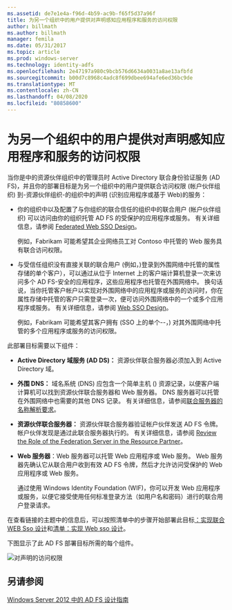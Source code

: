 ```yaml
---
ms.assetid: de7e1e4a-f96d-4b59-ac9b-f65f5d37a96f
title: 为另一个组织中的用户提供对声明感知应用程序和服务的访问权限
author: billmath
ms.author: billmath
manager: femila
ms.date: 05/31/2017
ms.topic: article
ms.prod: windows-server
ms.technology: identity-adfs
ms.openlocfilehash: 2e47197a980c9bcb576d6634a0031a8ae13afbfd
ms.sourcegitcommit: b00d7c8968c4adc8f699dbee694afe6ed36bc9de
ms.translationtype: MT
ms.contentlocale: zh-CN
ms.lasthandoff: 04/08/2020
ms.locfileid: "80858600"
---
```

# <a name="provide-users-in-another-organization-access-to-your-claims-aware-applications-and-services"></a>为另一个组织中的用户提供对声明感知应用程序和服务的访问权限


当你是中的资源伙伴组织中的管理员时 Active Directory 联合身份验证服务 \(AD FS\)，并且你的部署目标是为另一个组织中的用户提供联合访问权限 \(帐户伙伴组织\) 到\-资源伙伴组织\-的组织中的声明 \(识别应用程序或基于 Web\)的服务：  
  
-   你的组织中以及配置了与你组织的联合信任的组织中的联合用户 \(帐户伙伴组织\) 可以访问由你的组织托管 AD FS 的受保护的应用程序或服务。 有关详细信息，请参阅 [Federated Web SSO Design](Federated-Web-SSO-Design.md)。  
  
    例如，Fabrikam 可能希望其企业网络员工对 Contoso 中托管的 Web 服务具有联合访问权限。  
  
-   与受信任组织没有直接关联的联合用户 \(例如，\)登录到外围网络中托管的属性存储的单个客户），可以通过从位于 Internet 上的客户端计算机登录一次来访问多个 AD FS\-安全的应用程序，这些应用程序也托管在外围网络中。 换句话说，当你托管客户帐户以实现对外围网络中的应用程序或服务的访问时，你在属性存储中托管的客户只需登录一次，便可访问外围网络中的一个或多个应用程序或服务。 有关详细信息，请参阅 [Web SSO Design](Web-SSO-Design.md)。  
  
    例如，Fabrikam 可能希望其客户拥有 \(SSO 上的单个\-\-，\) 对其外围网络中托管的多个应用程序或服务的访问权限。  
  
此部署目标需要以下组件：  
  
-   **Active Directory 域服务 \(AD DS\)：** 资源伙伴联合服务器必须加入到 Active Directory 域。  
  
-   **外围 DNS：** 域名系统 \(DNS\) 应包含一个简单主机 \(\) 资源记录，以便客户端计算机可以找到资源伙伴联合服务器和 Web 服务器。 DNS 服务器可以托管在外围网络中也需要的其他 DNS 记录。 有关详细信息，请参阅[联合服务器的名称解析要求](Name-Resolution-Requirements-for-Federation-Servers.md)。  
  
-   **资源伙伴联合服务器：** 资源伙伴联合服务器验证帐户伙伴发送 AD FS 令牌。 帐户伙伴发现是通过此联合服务器执行的。 有关详细信息，请参阅 [Review the Role of the Federation Server in the Resource Partner](Review-the-Role-of-the-Federation-Server-in-the-Resource-Partner.md)。  
  
-   **Web 服务器**：Web 服务器可以托管 Web 应用程序或 Web 服务。 Web 服务器先确认它从联合用户收到有效 AD FS 令牌，然后才允许访问受保护的 Web 应用程序或 Web 服务。  
  
    通过使用 Windows Identity Foundation \(WIF\)，你可以开发 Web 应用程序或服务，以便它接受使用任何标准登录方法（如用户名和密码）进行的联合用户登录请求。  
  
在查看链接的主题中的信息后，可以按照清单中的步骤开始部署此目标[：实现联合 WEB Sso 设计](../../ad-fs/deployment/Checklist--Implementing-a-Federated-Web-SSO-Design.md)和[清单：实现 Web sso 设计](../../ad-fs/deployment/Checklist--Implementing-a-Web-SSO-Design.md)。  
  
下图显示了此 AD FS 部署目标所需的每个组件。  
  
![对声明的访问权限](media/75358b16-2a6f-4e16-9cc4-b0e614480305.gif)  
  
## <a name="see-also"></a>另请参阅
[Windows Server 2012 中的 AD FS 设计指南](AD-FS-Design-Guide-in-Windows-Server-2012.md)
